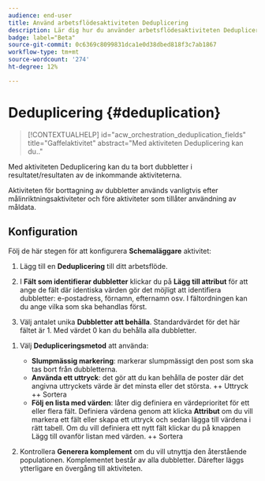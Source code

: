 ```yaml
---
audience: end-user
title: Använd arbetsflödesaktiviteten Deduplicering
description: Lär dig hur du använder arbetsflödesaktiviteten Deduplicering
badge: label="Beta"
source-git-commit: 0c6369c8099831dca1e0d38dbed818f3c7ab1867
workflow-type: tm+mt
source-wordcount: '274'
ht-degree: 12%

---
```



# Deduplicering {#deduplication}

>[!CONTEXTUALHELP]
>id="acw_orchestration_deduplication_fields"
>title="Gaffelaktivitet"
>abstract="Med aktiviteten Deduplicering kan du.."

Med aktiviteten Deduplicering kan du ta bort dubbletter i resultatet/resultaten av de inkommande aktiviteterna.

Aktiviteten för borttagning av dubbletter används vanligtvis efter målinriktningsaktiviteter och före aktiviteter som tillåter användning av måldata.

## Konfiguration

Följ de här stegen för att konfigurera **Schemaläggare** aktivitet:

1. Lägg till en **Deduplicering** till ditt arbetsflöde.

1. I **Fält som identifierar dubbletter** klickar du på **Lägg till attribut** för att ange de fält där identiska värden gör det möjligt att identifiera dubbletter: e-postadress, förnamn, efternamn osv. I fältordningen kan du ange vilka som ska behandlas först.

1. Välj antalet unika **Dubbletter att behålla**. Standardvärdet för det här fältet är 1. Med värdet 0 kan du behålla alla dubbletter.

<!--
    For example, if records A and B are considered duplicates of record Y, and a record C is considered as a duplicate of record Z:

    * If the value of the field is 1: only the Y and Z records are kept.
    * If the value of the field is 0: all the records are kept.
    * If the value of the field is 2: records C and Z are kept and two records from A, B, and Y are kept, by chance or depending on the deduplication method selected thereafter.

-->

1. Välj **Dedupliceringsmetod** att använda:

   * **Slumpmässig markering**: markerar slumpmässigt den post som ska tas bort från dubbletterna.
   * **Använda ett uttryck**: det gör att du kan behålla de poster där det angivna uttryckets värde är det minsta eller det största. ++ Uttryck ++ Sortera
   * **Följ en lista med värden**: låter dig definiera en värdeprioritet för ett eller flera fält. Definiera värdena genom att klicka **Attribut** om du vill markera ett fält eller skapa ett uttryck och sedan lägga till värdena i rätt tabell. Om du vill definiera ett nytt fält klickar du på knappen Lägg till ovanför listan med värden. ++ Sortera

1. Kontrollera **Generera komplement** om du vill utnyttja den återstående populationen. Komplementet består av alla dubbletter. Därefter läggs ytterligare en övergång till aktiviteten.
